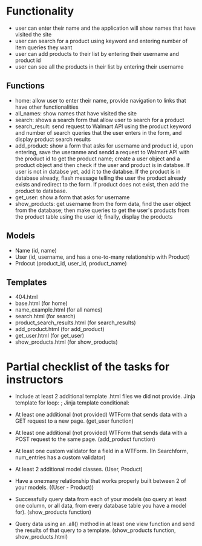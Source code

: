 # Functionality
- user can enter their name and the application will show names that have visited the site
- user can search for a product using keyword and entering number of item queries they want
- user can add products to their list by entering their username and product id
- user can see all the products in their list by entering their username 

## Functions
- home: allow user to enter their name, provide navigation to links that have other functionalities
- all_names: show names that have visited the site
- search: shows a search form that allow user to search for a product
- search_result: send request to Walmart API using the product keyword and number of search queries that the user enters in the form, and display product search results
- add_product: show a form that asks for username and product id, upon entering, save the useranme and sendd a request to Walmart API with the product id to get the product name; create a user object and a product object and then check if the user and product is in databse. If user is not in databse yet, add it to the databse. If the product is in database already, flash message telling the user the product already exists and redirect to the form. If product does not exist, then add the product to database.
- get_user: show a form that asks for username
- show_products: get username from the form data, find the user object from the database; then make queries to get the user's products from the product table using the user id; finally, display the products


## Models
- Name (id, name)
- User (id, username, and has a one-to-many relationship with Product)
- Prdocut (product_id, user_id, product_name)

## Templates
- 404.html
- base.html (for home)
- name_example.html (for all names)
- search.html (for search)
- product_search_results.html (for search_results)
- add_product.html (for add_product)
- get_user.html (for get_user)
- show_products.html (for show_products)



# Partial checklist of the tasks for instructors

- Include at least 2 additional template .html files we did not provide. Jinja template for loop: ; Jinja template conditional: 


- At least one additional (not provided) WTForm that sends data with a GET request to a new page. (get_user function)
- At least one additional (not provided) WTForm that sends data with a POST request to the same page. (add_product function)
- At least one custom validator for a field in a WTForm. (In Searchform, num_entries has a custom validator)
- At least 2 additional model classes. (User, Product)
- Have a one:many relationship that works properly built between 2 of your models. ((User - Product))
- Successfully query data from each of your models (so query at least one column, or all data, from every database table you have a model for). (show_products function)
- Query data using an .all() method in at least one view function and send the results of that query to a template. (show_products function, show_products.html) 